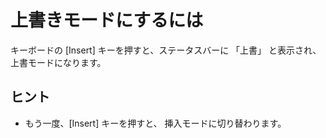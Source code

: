 # 上書きモードにするには

キーボードの \[Insert\] キーを押すと、ステータスバーに 「上書」 と表示され、上書モードになります。

## ヒント

- もう一度、\[Insert\] キーを押すと、 挿入モードに切り替わります。
